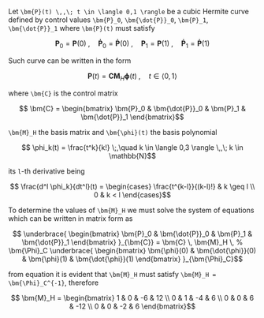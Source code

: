 Let ``\bm{P}(t) \,,\; t \in \langle 0,1 \rangle`` be a cubic Hermite curve defined by control values ``\bm{P}_0``, ``\bm{\dot{P}}_0``, ``\bm{P}_1``, ``\bm{\dot{P}}_1`` where ``\bm{P}(t)`` must satisfy
```math
	\bm{P}_0 = \bm{P}(0)
	\;,\quad 
	\bm{\dot{P}}_0 =\bm{\dot{P}}(0)
	\;,\quad 
	\bm{P}_1 = \bm{P}(1)
	\;,\quad 
	\bm{\dot{P}}_1 =\bm{\dot{P}}(1)
```
Such curve can be written in the form
```math
	\bm{P}(t)
	=
	\bm{C} \bm{M}_H \bm{\phi}(t)
	\;,\quad 
	t \in \langle 0,1 \rangle
```
where ``\bm{C}`` is the control matrix
```math
	\bm{C}
	=
	\begin{bmatrix}
		\bm{P}_0 & \bm{\dot{P}}_0 & \bm{P}_1 & \bm{\dot{P}}_1
	\end{bmatrix}
```
``\bm{M}_H`` the basis matrix and ``\bm{\phi}(t)`` the basis polynomial
```math
	\phi_k(t) = \frac{t^k}{k!}
	\;,\quad 
	k \in \langle 0,3 \rangle
	\,,\;
	k \in \mathbb{N}
```
its ``l``-th derivative being
```math
	\frac{d^l \phi_k}{dt^l}(t)
	=
	\begin{cases}
		\frac{t^{k-l}}{(k-l)!} & k \geq l \\
		0 & k < l
	\end{cases}
```

To determine the values of ``\bm{M}_H`` we must solve the system of equations which can be written in matrix form as
```math
	\underbrace{
	\begin{bmatrix}
		\bm{P}_0 & \bm{\dot{P}}_0 & \bm{P}_1 & \bm{\dot{P}}_1
	\end{bmatrix}
	}_{\bm{C}}
	=
	\bm{C}
	\,
	\bm{M}_H
	\,
	% \bm{\Phi}_C
	\underbrace{
	\begin{bmatrix}
		\bm{\phi}(0) & \bm{\dot{\phi}}(0) &
		\bm{\phi}(1) & \bm{\dot{\phi}}(1)
	\end{bmatrix}
	}_{\bm{\Phi}_C}
```
from equation it is evident that ``\bm{M}_H`` must satisfy ``\bm{M}_H = \bm{\Phi}_C^{-1}``, therefore
```math
	\bm{M}_H
	=
	\begin{bmatrix}
		1  &  0  & -6  &  12 \\
		0  &  1  & -4  &   6 \\
		0  &  0  &  6  & -12 \\
		0  &  0  & -2  &   6
	\end{bmatrix}
```
